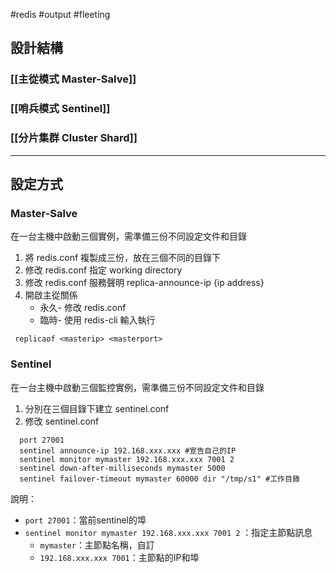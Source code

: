 #redis #output #fleeting  
## 設計結構

### [[主從模式 Master-Salve]]
### [[哨兵模式 Sentinel]]
### [[分片集群 Cluster Shard]]


---
## 設定方式

### Master-Salve
在一台主機中啟動三個實例，需準備三份不同設定文件和目錄
1. 將 redis.conf 複製成三份，放在三個不同的目錄下
2. 修改 redis.conf 指定 working directory
3. 修改 redis.conf 服務聲明 replica-announce-ip  {ip address}
4. 開啟主從關係
	- 永久- 修改 redis.conf
	- 臨時- 使用 redis-cli 輸入執行
``` 
 replicaof <masterip> <masterport>
```

### Sentinel
在一台主機中啟動三個監控實例，需準備三份不同設定文件和目錄
1. 分別在三個目錄下建立 sentinel.conf
2. 修改 sentinel.conf
 ```
   port 27001 
   sentinel announce-ip 192.168.xxx.xxx #宣告自己的IP 
   sentinel monitor mymaster 192.168.xxx.xxx 7001 2 
   sentinel down-after-milliseconds mymaster 5000 
   sentinel failover-timeout mymaster 60000 dir "/tmp/s1" #工作目錄
```

說明：
- `port 27001`：當前sentinel的埠
- `sentinel monitor mymaster 192.168.xxx.xxx 7001 2` ：指定主節點訊息
    - `mymaster`：主節點名稱，自訂
    - `192.168.xxx.xxx 7001`：主節點的IP和埠

